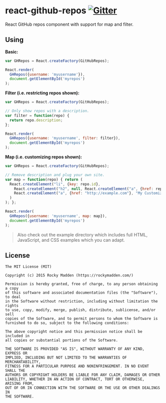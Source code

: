 # react-github-repos [![Gitter](http://img.shields.io/badge/gitter-join%20chatroom-brightgreen.svg)](https://gitter.im/rockymadden/react-github-repos)
React GitHub repos component with support for map and filter.

## Using
__Basic:__
```javascript
var GHRepos = React.createFactory(GitHubRepos);

React.render(
  GHRepos({username: 'myusername'}),
  document.getElementById('myrepos')
);
```

__Filter (i.e. restricting repos shown):__
```javascript
var GHRepos = React.createFactory(GitHubRepos);

// Only show repos with a description.
var filter = function(repo) {
  return repo.description;
};

React.render(
  GHRepos({username: 'myusername', filter: filter}),
  document.getElementById('myrepos')
);
```

__Map (i.e. customizing repos shown):__
```javascript
var GHRepos = React.createFactory(GitHubRepos);

// Remove description and plug your own site.
var map = function(repo) { return (
  React.createElement("li", {key: repo.id},
    React.createElement("h2", null, React.createElement("a", {href: repo.homepage || repo.html_url}, repo.name)),
    React.createElement("a", {href: "http://example.com"}, "My Customization")
  )
); };

React.render(
  GHRepos({username: 'myusername', map: map}),
  document.getElementById('myrepos')
);
```

> Also check out the example directory which includes full HTML, JavaScript, and CSS examples which you can adapt.

## License
```
The MIT License (MIT)

Copyright (c) 2015 Rocky Madden (https://rockymadden.com/)

Permission is hereby granted, free of charge, to any person obtaining a copy
of this software and associated documentation files (the "Software"), to deal
in the Software without restriction, including without limitation the rights
to use, copy, modify, merge, publish, distribute, sublicense, and/or sell
copies of the Software, and to permit persons to whom the Software is
furnished to do so, subject to the following conditions:

The above copyright notice and this permission notice shall be included in
all copies or substantial portions of the Software.

THE SOFTWARE IS PROVIDED "AS IS", WITHOUT WARRANTY OF ANY KIND, EXPRESS OR
IMPLIED, INCLUDING BUT NOT LIMITED TO THE WARRANTIES OF MERCHANTABILITY,
FITNESS FOR A PARTICULAR PURPOSE AND NONINFRINGEMENT. IN NO EVENT SHALL THE
AUTHORS OR COPYRIGHT HOLDERS BE LIABLE FOR ANY CLAIM, DAMAGES OR OTHER
LIABILITY, WHETHER IN AN ACTION OF CONTRACT, TORT OR OTHERWISE, ARISING FROM,
OUT OF OR IN CONNECTION WITH THE SOFTWARE OR THE USE OR OTHER DEALINGS IN
THE SOFTWARE.
```
